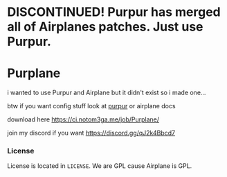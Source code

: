 # DISCONTINUED! Purpur has merged all of Airplanes patches. Just use Purpur.

# Purplane
i wanted to use Purpur and Airplane but it didn't exist so i made one...

btw if you want config stuff look at [purpur](https://pl3xgaming.github.io/PurpurDocs) or airplane docs

download here https://ci.notom3ga.me/job/Purplane/

join my discord if you want https://discord.gg/qJ2k4Bbcd7

### License
License is located in `LICENSE`. We are GPL cause Airplane is GPL.
